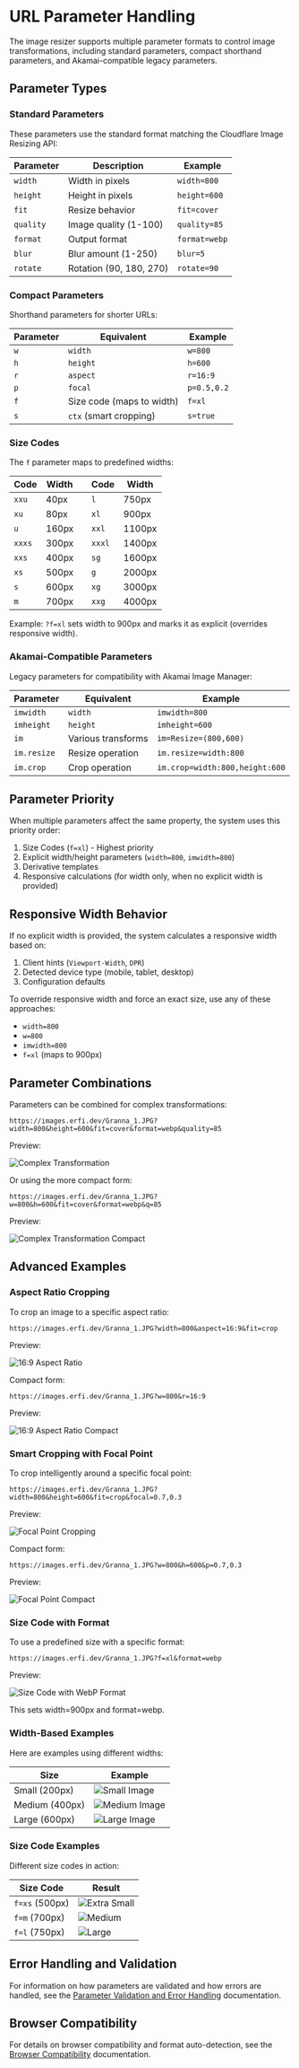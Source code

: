 # URL Parameter Handling

The image resizer supports multiple parameter formats to control image transformations, including standard parameters, compact shorthand parameters, and Akamai-compatible legacy parameters.

## Parameter Types

### Standard Parameters

These parameters use the standard format matching the Cloudflare Image Resizing API:

| Parameter | Description | Example |
|-----------|-------------|---------|
| `width` | Width in pixels | `width=800` |
| `height` | Height in pixels | `height=600` |
| `fit` | Resize behavior | `fit=cover` |
| `quality` | Image quality (1-100) | `quality=85` |
| `format` | Output format | `format=webp` |
| `blur` | Blur amount (1-250) | `blur=5` |
| `rotate` | Rotation (90, 180, 270) | `rotate=90` |

### Compact Parameters

Shorthand parameters for shorter URLs:

| Parameter | Equivalent | Example |
|-----------|------------|---------|
| `w` | `width` | `w=800` |
| `h` | `height` | `h=600` |
| `r` | `aspect` | `r=16:9` |
| `p` | `focal` | `p=0.5,0.2` |
| `f` | Size code (maps to width) | `f=xl` |
| `s` | `ctx` (smart cropping) | `s=true` |

### Size Codes

The `f` parameter maps to predefined widths:

| Code | Width | | Code | Width |
|------|-------|-|------|-------|
| `xxu` | 40px | | `l` | 750px |
| `xu` | 80px | | `xl` | 900px |
| `u` | 160px | | `xxl` | 1100px |
| `xxxs` | 300px | | `xxxl` | 1400px |
| `xxs` | 400px | | `sg` | 1600px |
| `xs` | 500px | | `g` | 2000px |
| `s` | 600px | | `xg` | 3000px |
| `m` | 700px | | `xxg` | 4000px |

Example: `?f=xl` sets width to 900px and marks it as explicit (overrides responsive width).

### Akamai-Compatible Parameters

Legacy parameters for compatibility with Akamai Image Manager:

| Parameter | Equivalent | Example |
|-----------|------------|---------|
| `imwidth` | `width` | `imwidth=800` |
| `imheight` | `height` | `imheight=600` |
| `im` | Various transforms | `im=Resize=(800,600)` |
| `im.resize` | Resize operation | `im.resize=width:800` |
| `im.crop` | Crop operation | `im.crop=width:800,height:600` |

## Parameter Priority

When multiple parameters affect the same property, the system uses this priority order:

1. Size Codes (`f=xl`) - Highest priority
2. Explicit width/height parameters (`width=800`, `imwidth=800`)
3. Derivative templates
4. Responsive calculations (for width only, when no explicit width is provided)

## Responsive Width Behavior

If no explicit width is provided, the system calculates a responsive width based on:

1. Client hints (`Viewport-Width`, `DPR`)
2. Detected device type (mobile, tablet, desktop)
3. Configuration defaults

To override responsive width and force an exact size, use any of these approaches:
- `width=800`
- `w=800`
- `imwidth=800`
- `f=xl` (maps to 900px)

## Parameter Combinations

Parameters can be combined for complex transformations:

```
https://images.erfi.dev/Granna_1.JPG?width=800&height=600&fit=cover&format=webp&quality=85
```

Preview:

![Complex Transformation](https://images.erfi.dev/Granna_1.JPG?width=400&height=300&fit=cover&format=webp&quality=85)

Or using the more compact form:

```
https://images.erfi.dev/Granna_1.JPG?w=800&h=600&fit=cover&format=webp&q=85
```

Preview:

![Complex Transformation Compact](https://images.erfi.dev/Granna_1.JPG?w=400&h=300&fit=cover&format=webp&q=85)

## Advanced Examples

### Aspect Ratio Cropping

To crop an image to a specific aspect ratio:

```
https://images.erfi.dev/Granna_1.JPG?width=800&aspect=16:9&fit=crop
```

Preview:

![16:9 Aspect Ratio](https://images.erfi.dev/Granna_1.JPG?width=400&aspect=16:9&fit=crop)

Compact form:

```
https://images.erfi.dev/Granna_1.JPG?w=800&r=16:9
```

Preview:

![16:9 Aspect Ratio Compact](https://images.erfi.dev/Granna_1.JPG?w=400&r=16:9)

### Smart Cropping with Focal Point

To crop intelligently around a specific focal point:

```
https://images.erfi.dev/Granna_1.JPG?width=800&height=600&fit=crop&focal=0.7,0.3
```

Preview:

![Focal Point Cropping](https://images.erfi.dev/Granna_1.JPG?width=400&height=300&fit=crop&focal=0.7,0.3)

Compact form:

```
https://images.erfi.dev/Granna_1.JPG?w=800&h=600&p=0.7,0.3
```

Preview:

![Focal Point Compact](https://images.erfi.dev/Granna_1.JPG?w=400&h=300&p=0.7,0.3)

### Size Code with Format

To use a predefined size with a specific format:

```
https://images.erfi.dev/Granna_1.JPG?f=xl&format=webp
```

Preview:

![Size Code with WebP Format](https://images.erfi.dev/Granna_1.JPG?f=xl&format=webp)

This sets width=900px and format=webp.

### Width-Based Examples

Here are examples using different widths:

| Size | Example |
|------|---------|
| Small (200px) | ![Small Image](https://images.erfi.dev/Granna_1.JPG?width=200) |
| Medium (400px) | ![Medium Image](https://images.erfi.dev/Granna_1.JPG?width=400) |
| Large (600px) | ![Large Image](https://images.erfi.dev/Granna_1.JPG?width=600) |

### Size Code Examples

Different size codes in action:

| Size Code | Result |
|-----------|--------|
| `f=xs` (500px) | ![Extra Small](https://images.erfi.dev/Granna_1.JPG?f=xs) |
| `f=m` (700px) | ![Medium](https://images.erfi.dev/Granna_1.JPG?f=m) |
| `f=l` (750px) | ![Large](https://images.erfi.dev/Granna_1.JPG?f=l) |

## Error Handling and Validation

For information on how parameters are validated and how errors are handled, see the [Parameter Validation and Error Handling](parameter-validation.md) documentation.

## Browser Compatibility

For details on browser compatibility and format auto-detection, see the [Browser Compatibility](../features/browser-compatibility.md) documentation.
